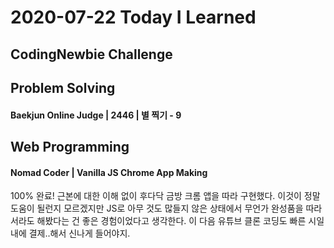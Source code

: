 # 2020-07-22 Today I Learned

## CodingNewbie Challenge

## Problem Solving
#### Baekjun Online Judge | 2446 | 별 찍기 - 9

## Web Programming
#### Nomad Coder | Vanilla JS Chrome App Making
100% 완료! 근본에 대한 이해 없이 후다닥 금방 크롬 앱을 따라 구현했다. 이것이 정말 도움이 될런지 모르겠지만 JS로 아무 것도 많들지 않은 상태에서 무언가 완성품을 따라서라도 해봤다는 건 좋은 경험이었다고 생각한다. 이 다음 유튜브 클론 코딩도 빠른 시일 내에 결제..해서 신나게 들어야지.
